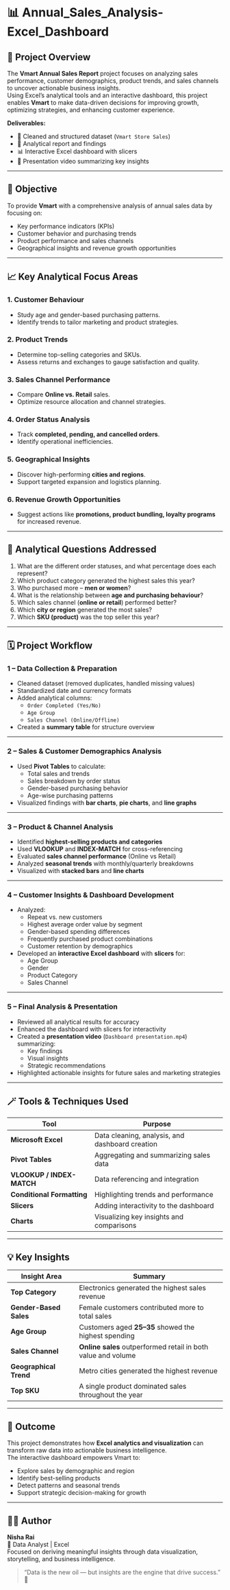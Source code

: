 # 📊 Annual_Sales_Analysis-Excel_Dashboard

## 🧩 Project Overview
The **Vmart Annual Sales Report** project focuses on analyzing sales performance, customer demographics, product trends, and sales channels to uncover actionable business insights.  
Using Excel’s analytical tools and an interactive dashboard, this project enables **Vmart** to make data-driven decisions for improving growth, optimizing strategies, and enhancing customer experience.

**Deliverables:**
- 🧼 Cleaned and structured dataset (`Vmart Store Sales`)
- 📑 Analytical report and findings
- 📊 Interactive Excel dashboard with slicers
- 🎥 Presentation video summarizing key insights

---

## 🎯 Objective
To provide **Vmart** with a comprehensive analysis of annual sales data by focusing on:
- Key performance indicators (KPIs)
- Customer behavior and purchasing trends
- Product performance and sales channels
- Geographical insights and revenue growth opportunities

---

## 📈 Key Analytical Focus Areas

### 1. Customer Behaviour
- Study age and gender-based purchasing patterns.
- Identify trends to tailor marketing and product strategies.

### 2. Product Trends
- Determine top-selling categories and SKUs.
- Assess returns and exchanges to gauge satisfaction and quality.

### 3. Sales Channel Performance
- Compare **Online vs. Retail** sales.
- Optimize resource allocation and channel strategies.

### 4. Order Status Analysis
- Track **completed, pending, and cancelled orders**.
- Identify operational inefficiencies.

### 5. Geographical Insights
- Discover high-performing **cities and regions**.
- Support targeted expansion and logistics planning.

### 6. Revenue Growth Opportunities
- Suggest actions like **promotions, product bundling, loyalty programs** for increased revenue.

---

## 🧠 Analytical Questions Addressed

1. What are the different order statuses, and what percentage does each represent?  
2. Which product category generated the highest sales this year?  
3. Who purchased more – **men or women**?  
4. What is the relationship between **age and purchasing behaviour**?  
5. Which sales channel (**online or retail**) performed better?  
6. Which **city or region** generated the most sales?  
7. Which **SKU (product)** was the top seller this year?  

---

## 🗓️ Project Workflow

### **1 – Data Collection & Preparation**
- Cleaned dataset (removed duplicates, handled missing values)
- Standardized date and currency formats
- Added analytical columns:
  - `Order Completed (Yes/No)`
  - `Age Group`
  - `Sales Channel (Online/Offline)`
- Created a **summary table** for structure overview

---

### **2 – Sales & Customer Demographics Analysis**
- Used **Pivot Tables** to calculate:
  - Total sales and trends
  - Sales breakdown by order status
  - Gender-based purchasing behavior
  - Age-wise purchasing patterns
- Visualized findings with **bar charts**, **pie charts**, and **line graphs**

---

### **3 – Product & Channel Analysis**
- Identified **highest-selling products and categories**
- Used **VLOOKUP** and **INDEX-MATCH** for cross-referencing
- Evaluated **sales channel performance** (Online vs Retail)
- Analyzed **seasonal trends** with monthly/quarterly breakdowns
- Visualized with **stacked bars** and **line charts**

---

### **4 – Customer Insights & Dashboard Development**
- Analyzed:
  - Repeat vs. new customers
  - Highest average order value by segment
  - Gender-based spending differences
  - Frequently purchased product combinations
  - Customer retention by demographics
- Developed an **interactive Excel dashboard** with **slicers** for:
  - Age Group  
  - Gender  
  - Product Category  
  - Sales Channel  

---

### **5 – Final Analysis & Presentation**
- Reviewed all analytical results for accuracy
- Enhanced the dashboard with slicers for interactivity
- Created a **presentation video** (`Dashboard presentation.mp4`) summarizing:
  - Key findings  
  - Visual insights  
  - Strategic recommendations  
- Highlighted actionable insights for future sales and marketing strategies

---

## 🪄 Tools & Techniques Used
| Tool | Purpose |
|------|----------|
| **Microsoft Excel** | Data cleaning, analysis, and dashboard creation |
| **Pivot Tables** | Aggregating and summarizing sales data |
| **VLOOKUP / INDEX-MATCH** | Data referencing and integration |
| **Conditional Formatting** | Highlighting trends and performance |
| **Slicers** | Adding interactivity to the dashboard |
| **Charts** | Visualizing key insights and comparisons |

---

## 💡 Key Insights

| Insight Area | Summary |
|---------------|----------|
| **Top Category** | Electronics generated the highest sales revenue |
| **Gender-Based Sales** | Female customers contributed more to total sales |
| **Age Group** | Customers aged **25–35** showed the highest spending |
| **Sales Channel** | **Online sales** outperformed retail in both value and volume |
| **Geographical Trend** | Metro cities generated the highest revenue |
| **Top SKU** | A single product dominated sales throughout the year |

---

## 🚀 Outcome
This project demonstrates how **Excel analytics and visualization** can transform raw data into actionable business intelligence.  
The interactive dashboard empowers Vmart to:
- Explore sales by demographic and region  
- Identify best-selling products  
- Detect patterns and seasonal trends  
- Support strategic decision-making for growth  

---

## 👩‍💻 Author
**Nisha Rai**  
📍 Data Analyst | Excel  
Focused on deriving meaningful insights through data visualization, storytelling, and business intelligence.  


> “Data is the new oil — but insights are the engine that drive success.” 🚀
